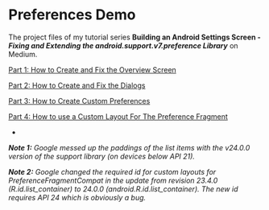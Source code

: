 # Preferences Demo

The project files of my tutorial series **Building an Android Settings Screen - _Fixing and Extending the android.support.v7.preference Library_** on Medium.

[Part 1: How to Create and Fix the Overview Screen](https://medium.com/@JakobUlbrich/building-a-settings-screen-for-android-part-1-5959aa49337c "Part 1: How to Create and Fix the Overview Screen")

[Part 2: How to Create and Fix the Dialogs](https://medium.com/@JakobUlbrich/building-a-settings-screen-for-android-part-2-2ba63e2d7d1d "Part 2: How to Create and Fix the Dialogs")

[Part 3: How to Create Custom Preferences](https://medium.com/@JakobUlbrich/building-a-settings-screen-for-android-part-3-ae9793fd31ec "Part 3: How to Create Custom Preferences")

[Part 4: How to use a Custom Layout For The Preference Fragment](https://medium.com/@JakobUlbrich/building-an-android-settings-screen-part-4-9558029827b7 "Part 4: HHow to use a Custom Layout For The Preference Fragment")

-
_**Note 1:** Google messed up the paddings of the list items with the v24.0.0 version of the support library (on devices below API 21)._

_**Note 2:** Google changed the required id for custom layouts for PreferenceFragmentCompat in the update from revision 23.4.0 (R.id.list\_container) to 24.0.0 (android.R.id.list\_container). The new id requires API 24 which is obviously a bug._

